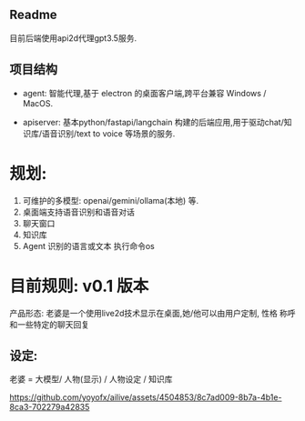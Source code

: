 ## Readme
目前后端使用api2d代理gpt3.5服务.


## 项目结构
* agent: 智能代理,基于 electron 的桌面客户端,跨平台兼容 Windows / MacOS.

* apiserver: 基本python/fastapi/langchain 构建的后端应用,用于驱动chat/知识库/语音识别/text to voice 等场景的服务.

# 规划:
1. 可维护的多模型: openai/gemini/ollama(本地) 等.
2. 桌面端支持语音识别和语音对话
3. 聊天窗口
4. 知识库
5. Agent 识别的语言或文本 执行命令os



# 目前规则: v0.1 版本
产品形态: 老婆是一个使用live2d技术显示在桌面,她/他可以由用户定制, 性格 称呼 和一些特定的聊天回复

## 设定:
老婆 =  大模型/ 人物(显示) / 人物设定 / 知识库



https://github.com/yoyofx/ailive/assets/4504853/8c7ad009-8b7a-4b1e-8ca3-702279a42835


